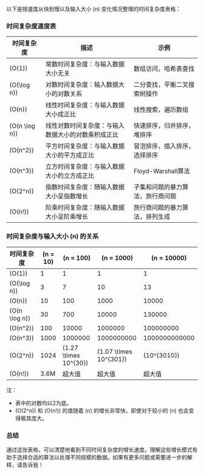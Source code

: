 以下是按速度从快到慢以及输入大小 \(n\) 变化情况整理的时间复杂度表格：

### 时间复杂度速度表

| 时间复杂度           | 描述                        | 示例               |
| --------------- | ------------------------- | ---------------- |
| \(O(1)\)        | 常数时间复杂度：与输入数据大小无关         | 数组访问，哈希表查找       |
| \(O(\log n)\)   | 对数时间复杂度：输入数据大小的对数关系       | 二分查找，平衡二叉搜索树操作   |
| \(O(n)\)        | 线性时间复杂度：与输入数据大小成正比        | 线性搜索，遍历数组        |
| \(O(n \log n)\) | 线性对数时间复杂度：与输入数据大小的对数乘积成正比 | 快速排序，归并排序，堆排序    |
| \(O(n^2)\)      | 平方时间复杂度：与输入数据大小的平方成正比     | 冒泡排序，插入排序，选择排序   |
| \(O(n^3)\)      | 立方时间复杂度：与输入数据大小的立方成正比     | Floyd-Warshall算法 |
| \(O(2^n)\)      | 指数时间复杂度：随输入数据大小呈指数增长      | 子集和问题的暴力算法，旅行商问题 |
| \(O(n!)\)       | 阶乘时间复杂度：随输入数据大小呈阶乘增长      | 旅行商问题的暴力算法，排列生成  |

### 时间复杂度与输入大小 \(n\) 的关系

| 时间复杂度           | \(n = 10\) | \(n = 100\)             | \(n = 1000\)             | \(n = 10000\) |
| --------------- | ---------- | ----------------------- | ------------------------ | ------------- |
| \(O(1)\)        | 1          | 1                       | 1                        | 1             |
| \(O(\log n)\)   | 3          | 7                       | 10                       | 13            |
| \(O(n)\)        | 10         | 100                     | 1000                     | 10000         |
| \(O(n \log n)\) | 30         | 700                     | 10000                    | 130000        |
| \(O(n^2)\)      | 100        | 10000                   | 1000000                  | 100000000     |
| \(O(n^3)\)      | 1000       | 1000000                 | 1000000000               | 1000000000000 |
| \(O(2^n)\)      | 1024       | \(1.27 \times 10^{30}\) | \(1.07 \times 10^{301}\) | \(10^{3010}\) |
| \(O(n!)\)       | 3.6M       | 超大值                     | 超大值                      | 超大值           |

注：
- 表中的对数均以2为底。
- \(O(2^n)\) 和 \(O(n!)\) 的值随着 \(n\) 的增长非常快，即使对于较小的 \(n\) 也会变得极其庞大。

### 总结

通过这张表格，可以清楚地看到不同时间复杂度的增长速度。理解这些增长模式有助于选择合适的算法以处理不同规模的数据。如果有更多问题或需要进一步的解释，请告诉我！